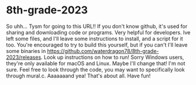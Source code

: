 # 8th-grade-2023
So uhh... Tysm for going to this URL!! If you don't know github, it's used for sharing and downloading code or programs. Very helpful for developers. Ive left some files, and I'll leave some instructions to install, and a script for it too. You're encouraged to try to build this yourself, but if you can't I'll leave some binaries in https://github.com/waterdragon78/8th-grade-2023/releases. Look up instructions on how to run! Sorry Windows users, they're only available for macOS and Linux. Maybe I'll change that! I'm not sure. Feel free to look through the code, you may want to specifically look through mural.c. Aaaaaaand yea! That's about all. Have fun!
